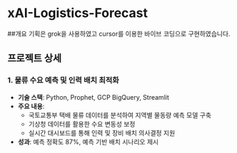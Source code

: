 # xAI-Logistics-Forecast

##개요
기획은 grok을 사용하였고 cursor를 이용한 바이브 코딩으로 구현하였습니다.

## 프로젝트 상세

### 1. 물류 수요 예측 및 인력 배치 최적화
- **기술 스택**: Python, Prophet, GCP BigQuery, Streamlit
- **주요 내용**:
  - 국토교통부 택배 물류 데이터를 분석하여 지역별 물동량 예측 모델 구축
  - 기상청 데이터를 활용한 수요 변동성 보정
  - 실시간 대시보드를 통해 인력 및 장비 배치 의사결정 지원
- **성과**: 예측 정확도 87%, 예측 기반 배치 시나리오 제시
